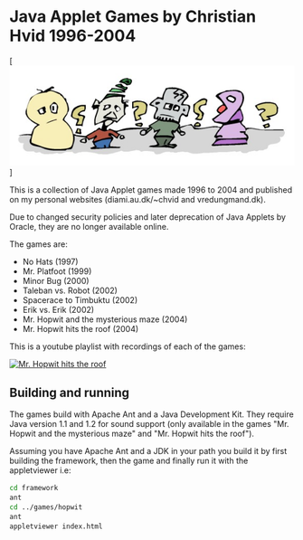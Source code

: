 # Java Applet Games by Christian Hvid 1996-2004

[![](./media-friendly.jpg)]

This is a collection of Java Applet games made 1996 to 2004 and published on my personal websites (diami.au.dk/~chvid and vredungmand.dk).

Due to changed security policies and later deprecation of Java Applets by Oracle, they are no longer available online.

The games are:

* No Hats (1997)
* Mr. Platfoot (1999)
* Minor Bug (2000)
* Taleban vs. Robot (2002)
* Spacerace to Timbuktu (2002)
* Erik vs. Erik (2002)
* Mr. Hopwit and the mysterious maze (2004)
* Mr. Hopwit hits the roof (2004)

This is a youtube playlist with recordings of each of the games:

[![Mr. Hopwit hits the roof](http://img.youtube.com/vi/PZxyG85sVD4/0.jpg)](http://https://youtu.be/PZxyG85sVD4?list=PL6oesj_Ic5Mx3EWYHin0Gs0qSK0WD66Ij)

## Building and running

The games build with Apache Ant and a Java Development Kit. They require Java version 1.1 and 1.2 for sound support (only available in the games "Mr. Hopwit and the mysterious maze" and "Mr. Hopwit hits the roof").

Assuming you have Apache Ant and a JDK in your path you build it by first building the framework, then the game and finally run it with the appletviewer i.e:

```sh
cd framework
ant
cd ../games/hopwit
ant
appletviewer index.html
```
